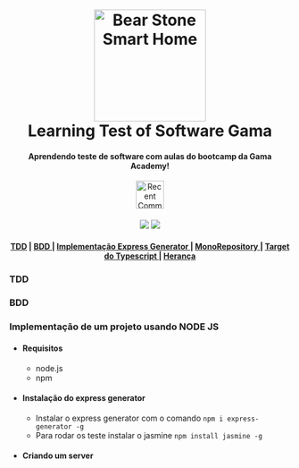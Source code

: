 <h1 id="logo" align="center">
  <a name="logo" href="#"><img src="https://upload.wikimedia.org/wikipedia/commons/thumb/1/17/GraphQL_Logo.svg/1200px-GraphQL_Logo.svg.png" alt="Bear Stone Smart Home" width="200"></a>
  <br>
  Learning Test of Software Gama
</h1>
<h4 align="center">Aprendendo teste de software com aulas do bootcamp da Gama Academy!</h4>
<p align="center"><a align="center" target="_blank" href="https://gama.academy/"><img height="50" width="50" src="https://i.picasion.com/pic90/75a6b894f6d4b9edcc121e3abdf8cbb4.gif" alt="Recent Commits to Bear Stone Smart Home" style="border:0"></a></p>
<div align="center">
  <h4>
    <a href="https://travis-ci.org/CCOSTAN/Home-AssistantConfig"><img src="https://travis-ci.org/CCOSTAN/Home-AssistantConfig.svg?branch=master"/></a>
    <a href="https://github.com/CCOSTAN/Home-AssistantConfig/stargazers"><img src="https://img.shields.io/github/stars/CCOSTAN/Home-AssistantConfig.svg?style=plasticr"/></a>    
    
  </h4>
</div>
<div align="center"><a name="menu"></a>
  <h4>
    <a href="#clienteservidor">TDD</a>
    <span> | </span>
    <a href="#request">
      BDD
    </a>      
    <span> | </span>
    <a href="#interfaces">
      Implementação Express Generator
    </a>  
     <span> | </span>
    <a href="#monorepo">
      MonoRepository
    </a>    
    <span> | </span>
    <a href="https://amzn.to/2HXSx2M">
      Target do Typescript
    </a>   
    <span> | </span>
    <a href="https://amzn.to/2HXSx2M">
      Herança
    </a>
  </h4>
</div>

### <span id="clienteservidor"> TDD <span>



### <span id="request">BDD</span>

### Implementação de um projeto usando NODE JS

- #### Requisitos
  - node.js
  - npm
- #### Instalação do express generator
  - Instalar o express generator com o comando `npm i express-generator -g `
  - Para rodar os teste instalar o jasmine `npm install jasmine -g `
- #### Criando um server